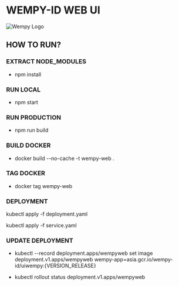 # WEMPY-ID WEB UI

![Wempy Logo](https://avatars.githubusercontent.com/u/76757449?s=460&u=885b7612459c68281b0cc077a2a809fb5e4b96f8&v=4)

## HOW TO RUN?

### EXTRACT NODE_MODULES

- npm install

### RUN LOCAL

- npm start

### RUN PRODUCTION

- npm run build

### BUILD DOCKER

- docker build --no-cache -t wempy-web .

### TAG DOCKER

- docker tag wempy-web

### DEPLOYMENT

kubectl apply -f deployment.yaml

kubectl apply -f service.yaml

### UPDATE DEPLOYMENT

- kubectl --record deployment.apps/wempyweb set image deployment.v1.apps/wempyweb wempy-app=asia.gcr.io/wempy-id/uiwempy:{VERSION_RELEASE}

- kubectl rollout status deployment.v1.apps/wempyweb
